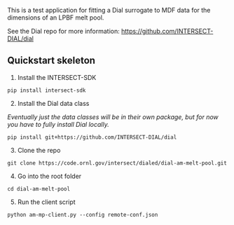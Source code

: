 This is a test application for fitting a Dial surrogate to MDF data for the dimensions of an LPBF melt pool.

See the Dial repo for more information:
https://github.com/INTERSECT-DIAL/dial

## Quickstart skeleton
1) Install the INTERSECT-SDK

`pip install intersect-sdk`

2) Install the Dial data class

_Eventually just the data classes will be in their own package, but for now you have to fully install Dial locally._

`pip install git+https://github.com/INTERSECT-DIAL/dial`

3) Clone the repo

`git clone https://code.ornl.gov/intersect/dialed/dial-am-melt-pool.git`

4) Go into the root folder

`cd dial-am-melt-pool`

5) Run the client script

`python am-mp-client.py --config remote-conf.json`